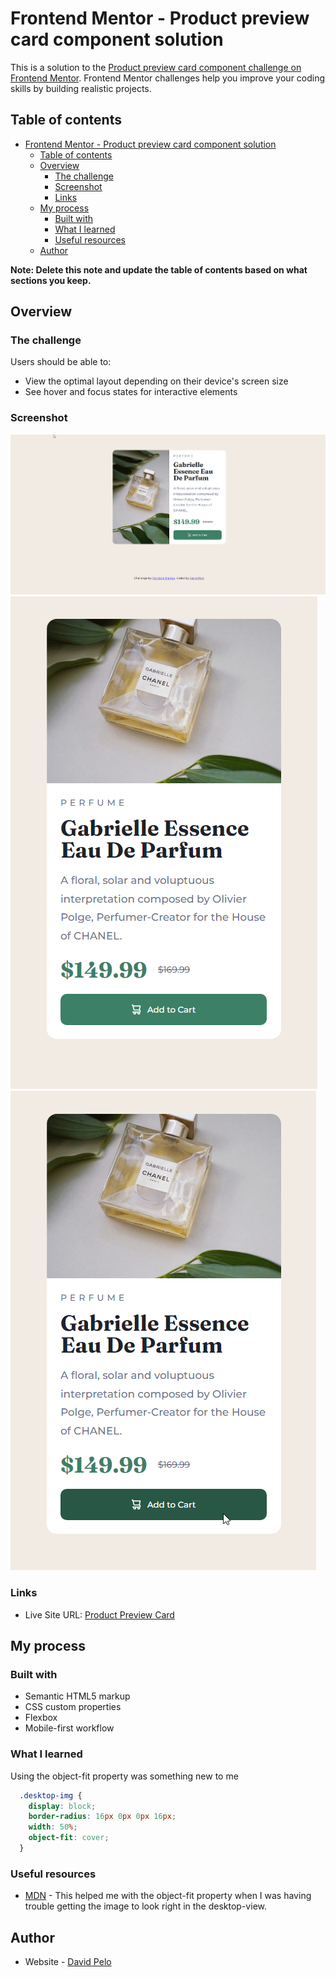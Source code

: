 # Frontend Mentor - Product preview card component solution

This is a solution to the [Product preview card component challenge on Frontend Mentor](https://www.frontendmentor.io/challenges/product-preview-card-component-GO7UmttRfa). Frontend Mentor challenges help you improve your coding skills by building realistic projects. 

## Table of contents

- [Frontend Mentor - Product preview card component solution](#frontend-mentor---product-preview-card-component-solution)
  - [Table of contents](#table-of-contents)
  - [Overview](#overview)
    - [The challenge](#the-challenge)
    - [Screenshot](#screenshot)
    - [Links](#links)
  - [My process](#my-process)
    - [Built with](#built-with)
    - [What I learned](#what-i-learned)
    - [Useful resources](#useful-resources)
  - [Author](#author)

**Note: Delete this note and update the table of contents based on what sections you keep.**

## Overview

### The challenge

Users should be able to:

- View the optimal layout depending on their device's screen size
- See hover and focus states for interactive elements

### Screenshot

![Finished Desktop](./images/finished-desktop.png)
![Finished Mobile](./images/finished-mobile.png)
![Hover States](./images/finished-hover.png)

### Links

- Live Site URL: [Product Preview Card](https://your-live-site-url.com)

## My process

### Built with

- Semantic HTML5 markup
- CSS custom properties
- Flexbox
- Mobile-first workflow

### What I learned

Using the object-fit property was something new to me

```css
  .desktop-img {
    display: block;
    border-radius: 16px 0px 0px 16px;
    width: 50%;
    object-fit: cover;
  }
```

### Useful resources

- [MDN](https://developer.mozilla.org/en-US/docs/Web/CSS/object-fit) - This helped me with the object-fit property when I was having trouble getting the image to look right in the desktop-view.

## Author

- Website - [David Pelo](https://www.davidpelo.com)
